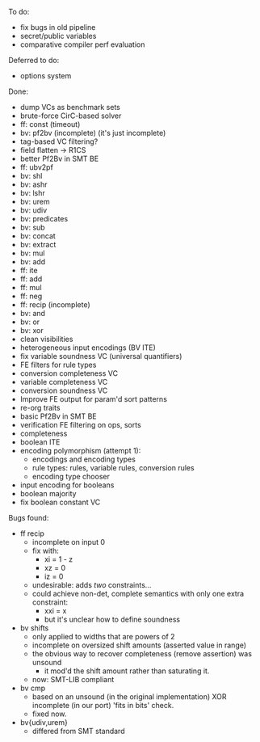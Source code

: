 To do:
* fix bugs in old pipeline
* secret/public variables
* comparative compiler perf evaluation

Deferred to do:
* options system

Done:
* dump VCs as benchmark sets
* brute-force CirC-based solver
* ff: const (timeout)
* bv: pf2bv (incomplete) (it's just incomplete)
* tag-based VC filtering?
* field flatten -> R1CS
* better Pf2Bv in SMT BE
* ff: ubv2pf
* bv: shl
* bv: ashr
* bv: lshr
* bv: urem
* bv: udiv
* bv: predicates
* bv: sub
* bv: concat
* bv: extract
* bv: mul
* bv: add
* ff: ite
* ff: add
* ff: mul
* ff: neg
* ff: recip (incomplete)
* bv: and
* bv: or
* bv: xor
* clean visibilities
* heterogeneous input encodings (BV ITE)
* fix variable soundness VC (universal quantifiers)
* FE filters for rule types
* conversion completeness VC
* variable completeness VC
* conversion soundness VC
* Improve FE output for param'd sort patterns
* re-org traits
* basic Pf2Bv in SMT BE
* verification FE filtering on ops, sorts
* completeness
* boolean ITE
* encoding polymorphism (attempt 1):
  * encodings and encoding types
  * rule types: rules, variable rules, conversion rules
  * encoding type chooser
* input encoding for booleans
* boolean majority
* fix boolean constant VC

Bugs found:
* ff recip
  * incomplete on input 0
  * fix with:
    * xi = 1 - z
    * xz = 0
    * iz = 0
  * undesirable: adds *two* constraints...
  * could achieve non-det, complete semantics with only one extra constraint:
    * xxi = x
    * but it's unclear how to define soundness
* bv shifts
  * only applied to widths that are powers of 2
  * incomplete on oversized shift amounts (asserted value in range)
  * the obvious way to recover completeness (remove assertion) was unsound
    * it mod'd the shift amount rather than saturating it.
  * now: SMT-LIB compliant
* bv cmp
  * based on an unsound (in the original implementation) XOR incomplete (in
    our port) 'fits in bits' check.
  * fixed now.
* bv{udiv,urem}
  * differed from SMT standard
